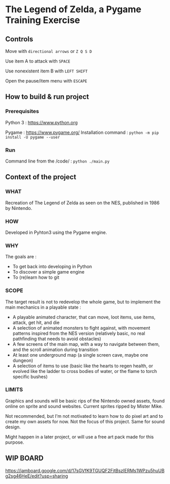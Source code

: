 # The Legend of Zelda, a Pygame Training Exercise

## Controls
Move with ```directional arrows``` or ```Z Q S D```

Use item A to attack with ```SPACE```

Use nonexistent item B with ```LEFT SHIFT```

Open the pause/item menu with ```ESCAPE```

## How to build & run project
### Prerequisites
Python 3 : https://www.python.org

Pygame :  https://www.pygame.org/
Installation command : 
```python -m pip install -U pygame --user```

### Run
Command line from the <project folder>/code/ :
```python ./main.py```

## Context of the project
### WHAT
Recreation of The Legend of Zelda as seen on the NES, published in 1986 by Nintendo.

### HOW
Developed in Pyhton3 using the Pygame engine.

### WHY
The goals are : 
- To get back into developing in Python
- To discover a simple game engine
- To (re)learn how to git

### SCOPE
The target result is not to redevelop the whole game, but to implement the main mechanics in a playable state :
- A playable animated character, that can move, loot items, use items, attack, get hit, and die
- A selection of animated monsters to fight against, with movement patterns inspired from the NES version (relatively basic, no real pathfinding that needs to avoid obstacles)
- A few screens of the main map, with a way to navigate between them, and the scroll animation during transition
- At least one underground map (a single screen cave, maybe one dungeon)
- A selection of items to use (basic like the hearts to regen health, or evolved like the ladder to cross bodies of water, or the flame to torch specific bushes)

### LIMITS
Graphics and sounds will be basic rips of the Nintendo owned assets, found online on sprite and sound websites.
Current sprites ripped by Mister Mike. 

Not recommended, but I'm not motivated to learn how to do pixel art and to create my own assets for now.
Not the focus of this project. Same for sound design. 

Might happen in a later project, or will use a free art pack made for this purpose.

## WIP BOARD
https://jamboard.google.com/d/17sGVfK9TGUQF2FjtBszIERMs1WPzu5huUBg2sg46HeE/edit?usp=sharing